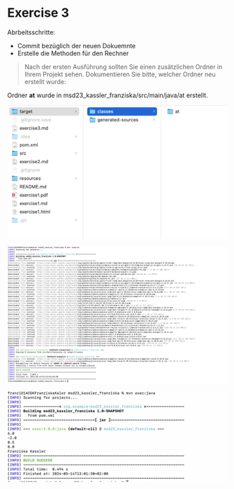 # Exercise 3

Abrbeitsschritte:
- Commit bezüglich der neuen Dokuemnte 
- Erstelle die Methoden für den Rechner
  
 > Nach der ersten Ausführung sollten Sie einen zusätzlichen Ordner 
 > in Ihrem Projekt sehen. Dokumentieren Sie bitte, welcher Ordner 
 > neu erstellt wurde:


Ordner **at** wurde in msd23_kassler_franziska/src/main/java/at erstellt.

![Ordner Target wird nach erstmaligem Ausführen der main-Methode erstellt.](resources/images/ex3_1.png)



![Ausführung der main-Methode mittels Konsole](resources/images/ex3_2.png)



![Ausführung der main-Methode mittels – mit Befehl `mvn exec:java` – Konsole nach Hinzufügen von Nachname und Vorname](resources/images/ex3_3.png)


